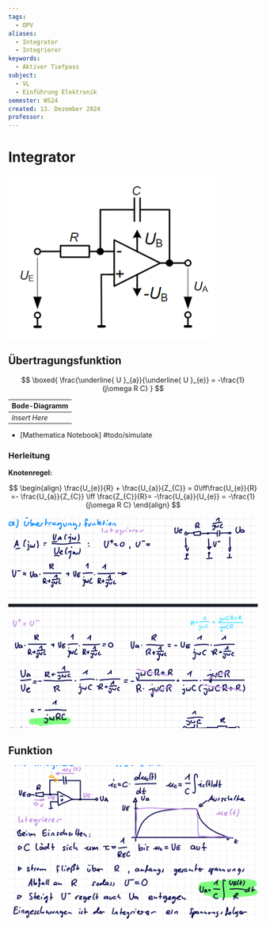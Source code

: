 ```yaml
---
tags:
  - OPV
aliases:
  - Integrator
  - Integrierer
keywords:
  - Aktiver Tiefpass
subject:
  - VL
  - Einführung Elektronik
semester: WS24
created: 13. Dezember 2024
professor:
---
```

 

# Integrator

![](assets/Pasted%20image%2020241213012336.png)

## Übertragungsfunktion

$$
\boxed{ \frac{\underline{ U }_{a}}{\underline{ U }_{e}} = -\frac{1}{j\omega R C} }
$$

| Bode-Diagramm |
| ------------- |
| *Insert Here* |

- [Mathematica Notebook] #todo/simulate

### Herleitung

**Knotenregel:**

$$
\begin{align}
\frac{U_{e}}{R} + \frac{U_{a}}{Z_{C}} = 0\iff\frac{U_{e}}{R} =- \frac{U_{a}}{Z_{C}} \iff \frac{Z_{C}}{R}= -\frac{U_{a}}{U_{e}} = -\frac{1}{j\omega R C}
\end{align}
$$

![](assets/Pasted%20image%2020241213012623.png)

## Funktion

![](assets/Pasted%20image%2020241213012458.png)


